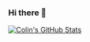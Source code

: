### Hi there 👋

[![Colin's GitHub Stats](https://github-readme-stats.vercel.app/api?username=ColinLefter&count_private=true&show_icons=true&theme=synthwave)](https://github.com/anuraghazra/github-readme-stats)
